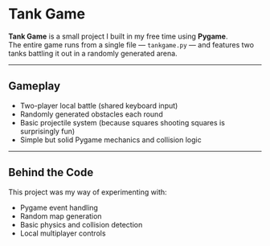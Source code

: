 # Tank Game

**Tank Game** is a small project I built in my free time using **Pygame**.  
The entire game runs from a single file — `tankgame.py` — and features two tanks battling it out in a randomly generated arena.

---

## Gameplay
- Two-player local battle (shared keyboard input)  
- Randomly generated obstacles each round  
- Basic projectile system (because squares shooting squares is surprisingly fun)  
- Simple but solid Pygame mechanics and collision logic  

---

## Behind the Code
This project was my way of experimenting with:
- Pygame event handling  
- Random map generation  
- Basic physics and collision detection  
- Local multiplayer controls  
